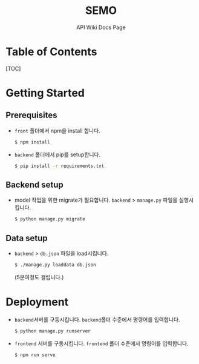 <h1 align="center">SEMO</h1><p align="center">
    API Wiki Docs Page
</p>


<h1>Table of Contents</h1>

[TOC]

# Getting Started

## Prerequisites

- `front` 폴더에서 npm을 install 합니다.

  ```bash
  $ npm install
  ```

- `backend` 폴더에서 pip를 setup합니다.

  ```bash
  $ pip install -r requirements.txt
  ```



## Backend setup

- model 작업을 위한 migrate가 필요합니다.
  `backend` > `manage.py` 파일을 실행시킵니다.

  ```bash
  $ python manage.py migrate
  ```



## Data setup

- `backend` > `db.json` 파일을 load시킵니다.

    ```bash
    $ ./manage.py loaddata db.json
    ```
    
    (5분여정도 걸립니다.)



# Deployment

- `backend`서버를 구동시킵니다. `backend`폴더 수준에서 명령어를 입력합니다.

  ```bash
  $ python manage.py runserver
  ```

- `frontend` 서버를 구동시킵니다. `frontend` 폴더 수준에서 명령어를 입력합니다.

  ```bash
  $ npm run serve
  ```

  
